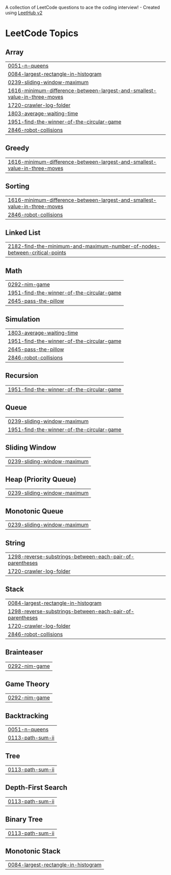 A collection of LeetCode questions to ace the coding interview! - Created using [LeetHub v2](https://github.com/arunbhardwaj/LeetHub-2.0)
<!---LeetCode Topics Start-->
# LeetCode Topics
## Array
|  |
| ------- |
| [0051-n-queens](https://github.com/Kuro-orzz/Leetcode_sol/tree/master/0051-n-queens) |
| [0084-largest-rectangle-in-histogram](https://github.com/Kuro-orzz/Leetcode_sol/tree/master/0084-largest-rectangle-in-histogram) |
| [0239-sliding-window-maximum](https://github.com/Kuro-orzz/Leetcode_sol/tree/master/0239-sliding-window-maximum) |
| [1616-minimum-difference-between-largest-and-smallest-value-in-three-moves](https://github.com/Kuro-orzz/Leetcode_sol/tree/master/1616-minimum-difference-between-largest-and-smallest-value-in-three-moves) |
| [1720-crawler-log-folder](https://github.com/Kuro-orzz/Leetcode_sol/tree/master/1720-crawler-log-folder) |
| [1803-average-waiting-time](https://github.com/Kuro-orzz/Leetcode_sol/tree/master/1803-average-waiting-time) |
| [1951-find-the-winner-of-the-circular-game](https://github.com/Kuro-orzz/Leetcode_sol/tree/master/1951-find-the-winner-of-the-circular-game) |
| [2846-robot-collisions](https://github.com/Kuro-orzz/Leetcode_sol/tree/master/2846-robot-collisions) |
## Greedy
|  |
| ------- |
| [1616-minimum-difference-between-largest-and-smallest-value-in-three-moves](https://github.com/Kuro-orzz/Leetcode_sol/tree/master/1616-minimum-difference-between-largest-and-smallest-value-in-three-moves) |
## Sorting
|  |
| ------- |
| [1616-minimum-difference-between-largest-and-smallest-value-in-three-moves](https://github.com/Kuro-orzz/Leetcode_sol/tree/master/1616-minimum-difference-between-largest-and-smallest-value-in-three-moves) |
| [2846-robot-collisions](https://github.com/Kuro-orzz/Leetcode_sol/tree/master/2846-robot-collisions) |
## Linked List
|  |
| ------- |
| [2182-find-the-minimum-and-maximum-number-of-nodes-between-critical-points](https://github.com/Kuro-orzz/Leetcode_sol/tree/master/2182-find-the-minimum-and-maximum-number-of-nodes-between-critical-points) |
## Math
|  |
| ------- |
| [0292-nim-game](https://github.com/Kuro-orzz/Leetcode_sol/tree/master/0292-nim-game) |
| [1951-find-the-winner-of-the-circular-game](https://github.com/Kuro-orzz/Leetcode_sol/tree/master/1951-find-the-winner-of-the-circular-game) |
| [2645-pass-the-pillow](https://github.com/Kuro-orzz/Leetcode_sol/tree/master/2645-pass-the-pillow) |
## Simulation
|  |
| ------- |
| [1803-average-waiting-time](https://github.com/Kuro-orzz/Leetcode_sol/tree/master/1803-average-waiting-time) |
| [1951-find-the-winner-of-the-circular-game](https://github.com/Kuro-orzz/Leetcode_sol/tree/master/1951-find-the-winner-of-the-circular-game) |
| [2645-pass-the-pillow](https://github.com/Kuro-orzz/Leetcode_sol/tree/master/2645-pass-the-pillow) |
| [2846-robot-collisions](https://github.com/Kuro-orzz/Leetcode_sol/tree/master/2846-robot-collisions) |
## Recursion
|  |
| ------- |
| [1951-find-the-winner-of-the-circular-game](https://github.com/Kuro-orzz/Leetcode_sol/tree/master/1951-find-the-winner-of-the-circular-game) |
## Queue
|  |
| ------- |
| [0239-sliding-window-maximum](https://github.com/Kuro-orzz/Leetcode_sol/tree/master/0239-sliding-window-maximum) |
| [1951-find-the-winner-of-the-circular-game](https://github.com/Kuro-orzz/Leetcode_sol/tree/master/1951-find-the-winner-of-the-circular-game) |
## Sliding Window
|  |
| ------- |
| [0239-sliding-window-maximum](https://github.com/Kuro-orzz/Leetcode_sol/tree/master/0239-sliding-window-maximum) |
## Heap (Priority Queue)
|  |
| ------- |
| [0239-sliding-window-maximum](https://github.com/Kuro-orzz/Leetcode_sol/tree/master/0239-sliding-window-maximum) |
## Monotonic Queue
|  |
| ------- |
| [0239-sliding-window-maximum](https://github.com/Kuro-orzz/Leetcode_sol/tree/master/0239-sliding-window-maximum) |
## String
|  |
| ------- |
| [1298-reverse-substrings-between-each-pair-of-parentheses](https://github.com/Kuro-orzz/Leetcode_sol/tree/master/1298-reverse-substrings-between-each-pair-of-parentheses) |
| [1720-crawler-log-folder](https://github.com/Kuro-orzz/Leetcode_sol/tree/master/1720-crawler-log-folder) |
## Stack
|  |
| ------- |
| [0084-largest-rectangle-in-histogram](https://github.com/Kuro-orzz/Leetcode_sol/tree/master/0084-largest-rectangle-in-histogram) |
| [1298-reverse-substrings-between-each-pair-of-parentheses](https://github.com/Kuro-orzz/Leetcode_sol/tree/master/1298-reverse-substrings-between-each-pair-of-parentheses) |
| [1720-crawler-log-folder](https://github.com/Kuro-orzz/Leetcode_sol/tree/master/1720-crawler-log-folder) |
| [2846-robot-collisions](https://github.com/Kuro-orzz/Leetcode_sol/tree/master/2846-robot-collisions) |
## Brainteaser
|  |
| ------- |
| [0292-nim-game](https://github.com/Kuro-orzz/Leetcode_sol/tree/master/0292-nim-game) |
## Game Theory
|  |
| ------- |
| [0292-nim-game](https://github.com/Kuro-orzz/Leetcode_sol/tree/master/0292-nim-game) |
## Backtracking
|  |
| ------- |
| [0051-n-queens](https://github.com/Kuro-orzz/Leetcode_sol/tree/master/0051-n-queens) |
| [0113-path-sum-ii](https://github.com/Kuro-orzz/Leetcode_sol/tree/master/0113-path-sum-ii) |
## Tree
|  |
| ------- |
| [0113-path-sum-ii](https://github.com/Kuro-orzz/Leetcode_sol/tree/master/0113-path-sum-ii) |
## Depth-First Search
|  |
| ------- |
| [0113-path-sum-ii](https://github.com/Kuro-orzz/Leetcode_sol/tree/master/0113-path-sum-ii) |
## Binary Tree
|  |
| ------- |
| [0113-path-sum-ii](https://github.com/Kuro-orzz/Leetcode_sol/tree/master/0113-path-sum-ii) |
## Monotonic Stack
|  |
| ------- |
| [0084-largest-rectangle-in-histogram](https://github.com/Kuro-orzz/Leetcode_sol/tree/master/0084-largest-rectangle-in-histogram) |
<!---LeetCode Topics End-->